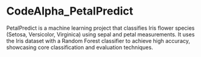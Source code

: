 # CodeAlpha_PetalPredict
PetalPredict is a machine learning project that classifies Iris flower species (Setosa, Versicolor, Virginica) using sepal and petal measurements. It uses the Iris dataset with a Random Forest classifier to achieve high accuracy, showcasing core classification and evaluation techniques.
